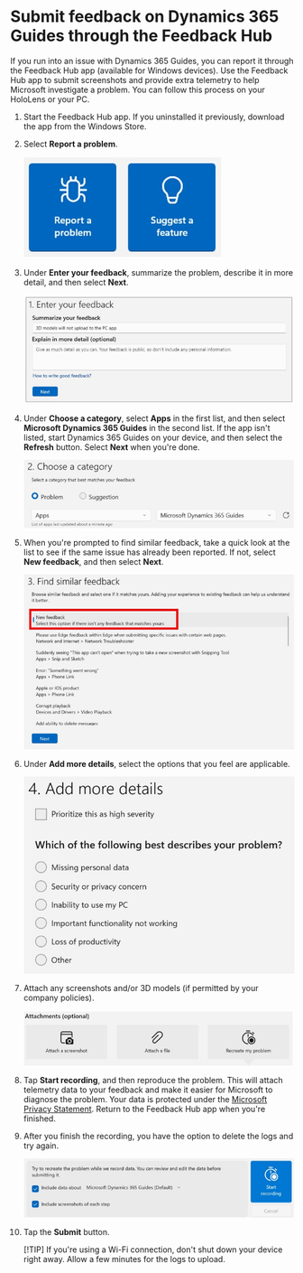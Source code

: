 # Submit feedback on Dynamics 365 Guides through the Feedback Hub

If you run into an issue with Dynamics 365 Guides, you can report it through the Feedback Hub app (available for Windows devices). Use the Feedback Hub app to submit screenshots and provide extra telemetry to help Microsoft investigate a problem. You can follow this process on your HoloLens or your PC.

1. Start the Feedback Hub app. If you uninstalled it previously, download the app from the Windows Store.

2. Select **Report a problem**.

     ![XXX.](media/submit-feedback-report-problem.jpg "XXX")

3. Under **Enter your feedback**, summarize the problem, describe it in more detail, and then select **Next**.

     ![XXX.](media/submit-feedback-enter-feedback.jpg "XXX")
    
4. Under **Choose a category**, select **Apps** in the first list, and then select **Microsoft Dynamics 365 Guides** in the second list. If the app isn't listed, start Dynamics 365 Guides on your device, and then select the **Refresh** button. Select **Next** when you're done. 

     ![XXX.](media/submit-feedback-choose-category.jpg "XXX")
 
5. When you're prompted to find similar feedback, take a quick look at the list to see if the same issue has already been reported. If not, select **New 
feedback**, and then select **Next**. 

    ![XXX.](media/submit-feedback-find-similar-feedback.jpg "XXX")

6. Under **Add more details**, select the options that you feel are applicable.

     ![XXX.](media/submit-feedback-add-details.jpg "XXX")

7. Attach any screenshots and/or 3D models (if permitted by your company policies).

     ![XXX.](media/submit-feedback-add-files.jpg "XXX")    

8. Tap **Start recording**, and then reproduce the problem. This will attach telemetry data to your feedback and make it easier for Microsoft 
to diagnose the problem. Your data is protected under the [Microsoft Privacy Statement](https://privacy.microsoft.com/privacystatement). 
Return to the Feedback Hub app when you're finished. 

9. After you finish the recording, you have the option to delete  the logs and try again.

     ![XXX.](media/submit-feedback-recording.jpg "XXX")

10. Tap the **Submit** button.

    [!TIP]
    If you're using a Wi-Fi connection, don't shut down your device right away. Allow a few minutes for the logs to upload.

